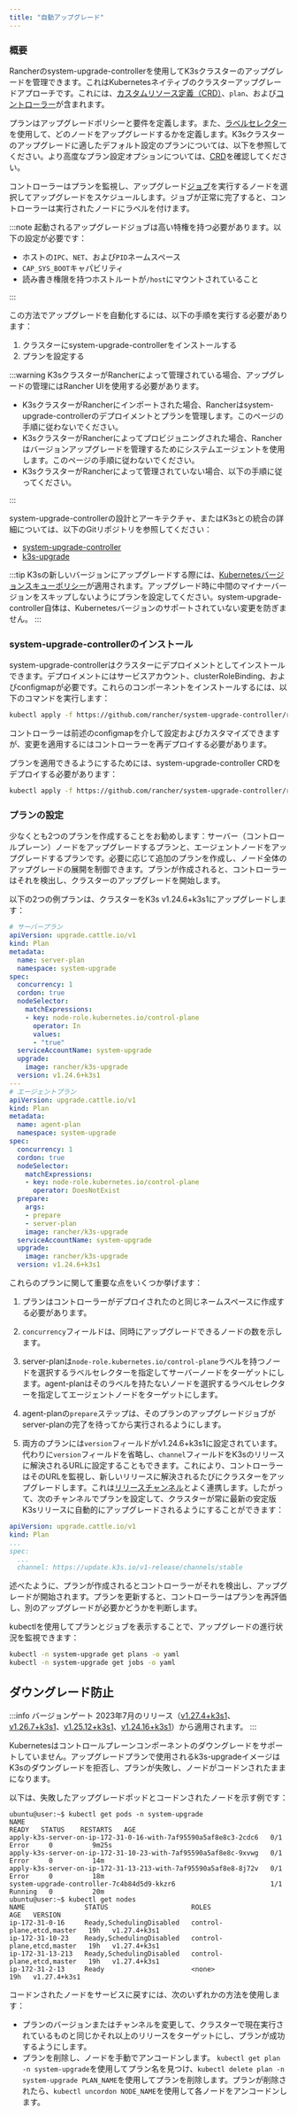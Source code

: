 ```yaml
---
title: "自動アップグレード"
---
```


### 概要

Rancherのsystem-upgrade-controllerを使用してK3sクラスターのアップグレードを管理できます。これはKubernetesネイティブのクラスターアップグレードアプローチです。これには、[カスタムリソース定義（CRD）](https://kubernetes.io/docs/concepts/extend-kubernetes/api-extension/custom-resources/#custom-resources)、`plan`、および[コントローラー](https://kubernetes.io/docs/concepts/architecture/controller/)が含まれます。

プランはアップグレードポリシーと要件を定義します。また、[ラベルセレクター](https://kubernetes.io/docs/concepts/overview/working-with-objects/labels/)を使用して、どのノードをアップグレードするかを定義します。K3sクラスターのアップグレードに適したデフォルト設定のプランについては、以下を参照してください。より高度なプラン設定オプションについては、[CRD](https://github.com/rancher/system-upgrade-controller/blob/master/pkg/apis/upgrade.cattle.io/v1/types.go)を確認してください。

コントローラーはプランを監視し、アップグレード[ジョブ](https://kubernetes.io/docs/concepts/workloads/controllers/jobs-run-to-completion/)を実行するノードを選択してアップグレードをスケジュールします。ジョブが正常に完了すると、コントローラーは実行されたノードにラベルを付けます。

:::note 
起動されるアップグレードジョブは高い特権を持つ必要があります。以下の設定が必要です：
- ホストの`IPC`、`NET`、および`PID`ネームスペース
- `CAP_SYS_BOOT`キャパビリティ
- 読み書き権限を持つホストルートが`/host`にマウントされていること

:::

この方法でアップグレードを自動化するには、以下の手順を実行する必要があります：

1. クラスターにsystem-upgrade-controllerをインストールする
1. プランを設定する

:::warning
K3sクラスターがRancherによって管理されている場合、アップグレードの管理にはRancher UIを使用する必要があります。
- K3sクラスターがRancherにインポートされた場合、Rancherはsystem-upgrade-controllerのデプロイメントとプランを管理します。このページの手順に従わないでください。
- K3sクラスターがRancherによってプロビジョニングされた場合、Rancherはバージョンアップグレードを管理するためにシステムエージェントを使用します。このページの手順に従わないでください。
- K3sクラスターがRancherによって管理されていない場合、以下の手順に従ってください。

:::

system-upgrade-controllerの設計とアーキテクチャ、またはK3sとの統合の詳細については、以下のGitリポジトリを参照してください：

- [system-upgrade-controller](https://github.com/rancher/system-upgrade-controller)
- [k3s-upgrade](https://github.com/k3s-io/k3s-upgrade)

:::tip
K3sの新しいバージョンにアップグレードする際には、[Kubernetesバージョンスキューポリシー](https://kubernetes.io/docs/setup/release/version-skew-policy/)が適用されます。アップグレード時に中間のマイナーバージョンをスキップしないようにプランを設定してください。system-upgrade-controller自体は、Kubernetesバージョンのサポートされていない変更を防ぎません。
:::

### system-upgrade-controllerのインストール

system-upgrade-controllerはクラスターにデプロイメントとしてインストールできます。デプロイメントにはサービスアカウント、clusterRoleBinding、およびconfigmapが必要です。これらのコンポーネントをインストールするには、以下のコマンドを実行します：

```bash
kubectl apply -f https://github.com/rancher/system-upgrade-controller/releases/latest/download/system-upgrade-controller.yaml
```
コントローラーは前述のconfigmapを介して設定およびカスタマイズできますが、変更を適用するにはコントローラーを再デプロイする必要があります。

プランを適用できるようにするためには、system-upgrade-controller CRDをデプロイする必要があります：

```bash
kubectl apply -f https://github.com/rancher/system-upgrade-controller/releases/latest/download/crd.yaml
```

### プランの設定
少なくとも2つのプランを作成することをお勧めします：サーバー（コントロールプレーン）ノードをアップグレードするプランと、エージェントノードをアップグレードするプランです。必要に応じて追加のプランを作成し、ノード全体のアップグレードの展開を制御できます。プランが作成されると、コントローラーはそれを検出し、クラスターのアップグレードを開始します。

以下の2つの例プランは、クラスターをK3s v1.24.6+k3s1にアップグレードします：

```yaml
# サーバープラン
apiVersion: upgrade.cattle.io/v1
kind: Plan
metadata:
  name: server-plan
  namespace: system-upgrade
spec:
  concurrency: 1
  cordon: true
  nodeSelector:
    matchExpressions:
    - key: node-role.kubernetes.io/control-plane
      operator: In
      values:
      - "true"
  serviceAccountName: system-upgrade
  upgrade:
    image: rancher/k3s-upgrade
  version: v1.24.6+k3s1
---
# エージェントプラン
apiVersion: upgrade.cattle.io/v1
kind: Plan
metadata:
  name: agent-plan
  namespace: system-upgrade
spec:
  concurrency: 1
  cordon: true
  nodeSelector:
    matchExpressions:
    - key: node-role.kubernetes.io/control-plane
      operator: DoesNotExist
  prepare:
    args:
    - prepare
    - server-plan
    image: rancher/k3s-upgrade
  serviceAccountName: system-upgrade
  upgrade:
    image: rancher/k3s-upgrade
  version: v1.24.6+k3s1
```

これらのプランに関して重要な点をいくつか挙げます：

1) プランはコントローラーがデプロイされたのと同じネームスペースに作成する必要があります。

2) `concurrency`フィールドは、同時にアップグレードできるノードの数を示します。

3) server-planは`node-role.kubernetes.io/control-plane`ラベルを持つノードを選択するラベルセレクターを指定してサーバーノードをターゲットにします。agent-planはそのラベルを持たないノードを選択するラベルセレクターを指定してエージェントノードをターゲットにします。

4) agent-planの`prepare`ステップは、そのプランのアップグレードジョブがserver-planの完了を待ってから実行されるようにします。

5) 両方のプランには`version`フィールドがv1.24.6+k3s1に設定されています。代わりに`version`フィールドを省略し、`channel`フィールドをK3sのリリースに解決されるURLに設定することもできます。これにより、コントローラーはそのURLを監視し、新しいリリースに解決されるたびにクラスターをアップグレードします。これは[リリースチャンネル](manual.md#release-channels)とよく連携します。したがって、次のチャンネルでプランを設定して、クラスターが常に最新の安定版K3sリリースに自動的にアップグレードされるようにすることができます：
```yaml
apiVersion: upgrade.cattle.io/v1
kind: Plan
...
spec:
  ...
  channel: https://update.k3s.io/v1-release/channels/stable

```

述べたように、プランが作成されるとコントローラーがそれを検出し、アップグレードが開始されます。プランを更新すると、コントローラーはプランを再評価し、別のアップグレードが必要かどうかを判断します。

kubectlを使用してプランとジョブを表示することで、アップグレードの進行状況を監視できます：
```bash
kubectl -n system-upgrade get plans -o yaml
kubectl -n system-upgrade get jobs -o yaml
```

## ダウングレード防止

:::info バージョンゲート
2023年7月のリリース（[v1.27.4+k3s1](https://github.com/k3s-io/k3s-upgrade/releases/tag/v1.27.4%2Bk3s1)、[v1.26.7+k3s1](https://github.com/k3s-io/k3s-upgrade/releases/tag/v1.26.7%2Bk3s1)、[v1.25.12+k3s1](https://github.com/k3s-io/k3s-upgrade/releases/tag/v1.25.12%2Bk3s1)、[v1.24.16+k3s1](https://github.com/k3s-io/k3s-upgrade/releases/tag/v1.24.16%2Bk3s1)）から適用されます。
:::

Kubernetesはコントロールプレーンコンポーネントのダウングレードをサポートしていません。アップグレードプランで使用されるk3s-upgradeイメージはK3sのダウングレードを拒否し、プランが失敗し、ノードがコードンされたままになります。

以下は、失敗したアップグレードポッドとコードンされたノードを示す例です：

```console
ubuntu@user:~$ kubectl get pods -n system-upgrade
NAME                                                              READY   STATUS    RESTARTS   AGE
apply-k3s-server-on-ip-172-31-0-16-with-7af95590a5af8e8c3-2cdc6   0/1     Error     0          9m25s
apply-k3s-server-on-ip-172-31-10-23-with-7af95590a5af8e8c-9xvwg   0/1     Error     0          14m
apply-k3s-server-on-ip-172-31-13-213-with-7af95590a5af8e8-8j72v   0/1     Error     0          18m
system-upgrade-controller-7c4b84d5d9-kkzr6                        1/1     Running   0          20m
ubuntu@user:~$ kubectl get nodes
NAME               STATUS                     ROLES                       AGE   VERSION
ip-172-31-0-16     Ready,SchedulingDisabled   control-plane,etcd,master   19h   v1.27.4+k3s1
ip-172-31-10-23    Ready,SchedulingDisabled   control-plane,etcd,master   19h   v1.27.4+k3s1
ip-172-31-13-213   Ready,SchedulingDisabled   control-plane,etcd,master   19h   v1.27.4+k3s1
ip-172-31-2-13     Ready                      <none>                      19h   v1.27.4+k3s1
```
コードンされたノードをサービスに戻すには、次のいずれかの方法を使用します：
* プランのバージョンまたはチャンネルを変更して、クラスターで現在実行されているものと同じかそれ以上のリリースをターゲットにし、プランが成功するようにします。
* プランを削除し、ノードを手動でアンコードンします。
  `kubectl get plan -n system-upgrade`を使用してプラン名を見つけ、`kubectl delete plan -n system-upgrade PLAN_NAME`を使用してプランを削除します。プランが削除されたら、`kubectl uncordon NODE_NAME`を使用して各ノードをアンコードンします。